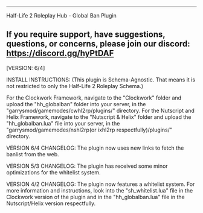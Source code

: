
------------------------------------------------------------------------------------------
Half-Life 2 Roleplay Hub - Global Ban Plugin

If you require support, have suggestions, questions, or concerns, please join our discord:
https://discord.gg/hyPtDAF
------------------------------------------------------------------------------------------

[VERSION: 6/4]

INSTALL INSTRUCTIONS:
(This plugin is Schema-Agnostic. That means it is not restricted to only the Half-Life 2 Roleplay Schema.)

For the Clockwork Framework, navigate to the "Clockwork" folder and upload the "hh_globalban" folder into your server, in the "garrysmod/gamemodes/cwhl2rp/plugins/" directory.
For the Nutscript and Helix Framework, navigate to the "Nutscript & Helix" folder and upload the "hh_globalban.lua" file into your server, in the "garrysmod/gamemodes/nshl2rp(or ixhl2rp respectfully)/plugins/" directory.

VERSION 6/4 CHANGELOG:
The plugin now uses new links to fetch the banlist from the web.

VERSION 5/3 CHANGELOG:
The plugin has received some minor optimizations for the whitelist system.

VERSION 4/2 CHANGELOG:
The plugin now features a whitelist system. For more information and instructions, look into the "sh_whitelist.lua" file in the Clockwork version of the plugin and in the "hh_globalban.lua" file in the Nutscript/Helix version respectfully.